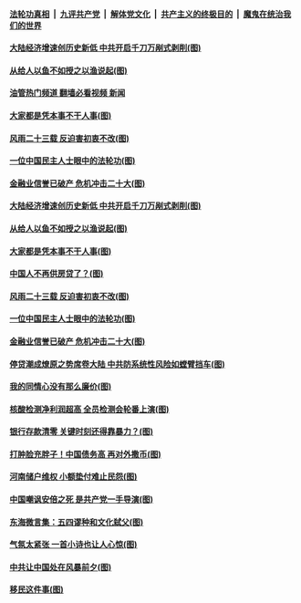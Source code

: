 ####  [法轮功真相](../../../../basic/blob/master/README.md?t=07201931) &nbsp;|&nbsp; [九评共产党](../../../../9ping.md/blob/master/README.md?t=07201931) &nbsp;|&nbsp; [解体党文化](../../../../jtdwh.md/blob/master/README.md?t=07201931)  &nbsp;|&nbsp; [共产主义的终极目的](../../../../gczydzjmd.md/blob/master/README.md?t=07201931) &nbsp;|&nbsp; [魔鬼在统治我们的世界](../../../../mgztzwmdsj.md/blob/master/README.md?t=07201931) 

#### [大陆经济增速创历史新低 中共开启千刀万剐式剥削(图)](../pages/p4/1012196.md?t=07201931) 

#### [从给人以鱼不如授之以渔说起(图)](../pages/p4/1012158.md?t=07201931) 

#### [油管热门频道 翻墙必看视频 新闻](http://45.76.130.85:81/youtube.html?07201931)

#### [大家都是凭本事不干人事(图)](../pages/p4/1012207.md?t=07201931) 

#### [风雨二十三载 反迫害初衷不改(图)](../pages/p4/1012203.md?t=07201931) 

#### [一位中国民主人士眼中的法轮功(图)](../pages/p4/1012202.md?t=07201931) 

#### [金融业信誉已破产 危机冲击二十大(图)](../pages/p4/1012124.md?t=07201931) 

#### [大陆经济增速创历史新低 中共开启千刀万剐式剥削(图)](../pages/p4/1012196.md?t=07201931) 

#### [从给人以鱼不如授之以渔说起(图)](../pages/p4/1012158.md?t=07201931) 

#### [大家都是凭本事不干人事(图)](../pages/p4/1012207.md?t=07201931) 

#### [中国人不再供房贷了？(图)](../pages/p4/1012204.md?t=07201931) 

#### [风雨二十三载 反迫害初衷不改(图)](../pages/p4/1012203.md?t=07201931) 

#### [一位中国民主人士眼中的法轮功(图)](../pages/p4/1012202.md?t=07201931) 

#### [金融业信誉已破产 危机冲击二十大(图)](../pages/p4/1012124.md?t=07201931) 

#### [停贷潮成燎原之势席卷大陆 中共防系统性风险如螳臂挡车(图)](../pages/p4/1012136.md?t=07201931) 

#### [我的同情心没有那么廉价(图)](../pages/p4/1012101.md?t=07201931) 

#### [核酸检测净利润超高 全员检测会轮番上演(图)](../pages/p4/1012099.md?t=07201931) 

#### [银行存款清零 关键时刻还得靠暴力？(图)](../pages/p4/1012093.md?t=07201931) 


#### [打肿脸充胖子！中国债务高 再对外撒币(图)](../pages/p4/1012065.md?t=07201931) 

#### [河南储户维权 小额垫付难止民怨(图)](../pages/p4/1012062.md?t=07201931) 

#### [中国嘲讽安倍之死 是共产党一手导演(图)](../pages/p4/1012006.md?t=07201931) 

#### [东海微言集：五四谬种和文化弑父(图)](../pages/p4/1012003.md?t=07201931) 

#### [气氛太紧张 一首小诗也让人心惊(图)](../pages/p4/1012001.md?t=07201931) 

#### [中共让中国处在风暴前夕(图)](../pages/p4/1011998.md?t=07201931) 


#### [移民这件事(图)](../pages/p4/1011922.md?t=07201931) 

<img src='http://gfw-breaker.win/goodnews/indexes/p4.md' width='0px' height='0px'/>
